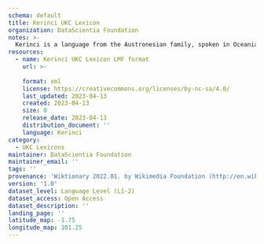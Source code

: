 ```yaml
---
schema: default
title: Kerinci UKC Lexicon
organization: DataScientia Foundation
notes: >-
  Kerinci is a language from the Austronesian family, spoken in Oceania. The UKC Lexicon of Kerinci is represented as a lexico-semantic network. It consists of words, word senses, synsets, as well as sense-level and synset-level relationships.
resources:
  - name: Kerinci UKC Lexicon LMF format
    url: >-
      
    format: xml
    license: https://creativecommons.org/licenses/by-nc-sa/4.0/
    last_updated: 2023-04-13
    created: 2023-04-13
    size: 0
    release_date: 2023-04-13
    distribution_document: ''
    language: Kerinci
category:
  - UKC Lexicons
maintainer: DataScientia Foundation
maintainer_email: ''
tags: ''
provenance: 'Wiktionary 2022.01. by Wikimedia Foundation (http://en.wiktionary.org); Princeton WordNet 2.1 by Princeton University (https://wordnet.princeton.edu)'
version: '1.0'
dataset_level: Language Level (L1-2)
dataset_access: Open Access
dataset_description: ''
landing_page: ''
latitude_map: -1.75
longitude_map: 101.25
---
```

